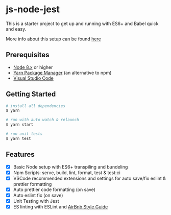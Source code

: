 # js-node-jest

This is a starter project to get up and running with ES6+ and Babel quick and easy.

More info about this setup can be found [here]( https://medium.freecodecamp.org/these-tools-will-help-you-write-clean-code-da4b5401f68e)

## Prerequisites

- [Node 8.x](https://nodejs.org/en/) or higher
- [Yarn Package Manager](https://yarnpkg.com/en/) (an alternative to npm)
- [Visual Studio Code](https://code.visualstudio.com/)

## Getting Started

```bash
# install all dependencies
$ yarn

# run with auto watch & relaunch
$ yarn start

# run unit tests
$ yarn test
```

## Features

- [x] Basic Node setup with ES6+ transpiling and bundeling
- [x] Npm Scripts: serve, build, lint, format, test & test:ci
- [x] VSCode recommended extensions and settings for auto save/fix eslint & prettier formatting
- [x] Auto prettier code formatting (on save)
- [x] Auto eslint fix (on save)
- [x] Unit Testing with Jest
- [x] ES linting with ESLint and [AirBnb Style Guide](https://github.com/airbnb/javascript)
